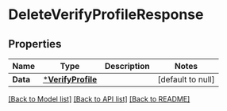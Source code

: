 # DeleteVerifyProfileResponse

## Properties
Name | Type | Description | Notes
------------ | ------------- | ------------- | -------------
**Data** | [***VerifyProfile**](VerifyProfile.md) |  | [default to null]

[[Back to Model list]](../README.md#documentation-for-models) [[Back to API list]](../README.md#documentation-for-api-endpoints) [[Back to README]](../README.md)

